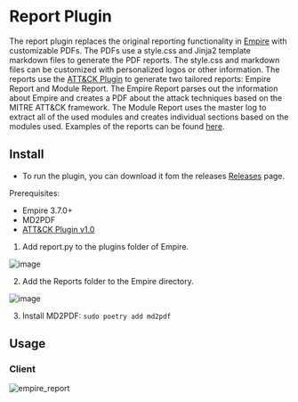 # Report Plugin
The report plugin replaces the original reporting functionality in [Empire](https://github.com/BC-SECURITY/Empire/) with
customizable PDFs. The PDFs use a style.css and Jinja2 template markdown files to generate the PDF reports. The style.css
and markdown files can be customized with personalized logos or other information. The reports use the 
[ATT&CK Plugin](https://github.com/BC-SECURITY/Attack-Plugin/releases) to generate two tailored reports: Empire Report 
and Module Report. The Empire Report parses out the information about Empire and creates a PDF about the attack techniques 
based on the MITRE ATT&CK framework. The Module Report uses the master log to extract all of the used modules and creates
individual sections based on the modules used. Examples of the reports can be found [here](./Reports/README.md).

## Install
* To run the plugin, you can download it fom the releases [Releases](https://github.com/BC-SECURITY/Attack-Plugin/releases) page. 

Prerequisites:
- Empire 3.7.0+
- MD2PDF
- [ATT&CK Plugin v1.0](https://github.com/BC-SECURITY/Attack-Plugin/releases)

1. Add report.py to the plugins folder of Empire.

![image](https://user-images.githubusercontent.com/20302208/86488866-45baf800-bd17-11ea-8605-f8bb9b081dda.png)

2. Add the Reports folder to the Empire directory.

![image](https://user-images.githubusercontent.com/20302208/86488897-61be9980-bd17-11ea-8edc-e43fa2be3a5d.png)

3. Install MD2PDF: `sudo poetry add md2pdf`

## Usage
### Client
![empire_report](https://user-images.githubusercontent.com/20302208/122622654-36c77580-d04e-11eb-81fa-d0acc0ac5ece.gif)

